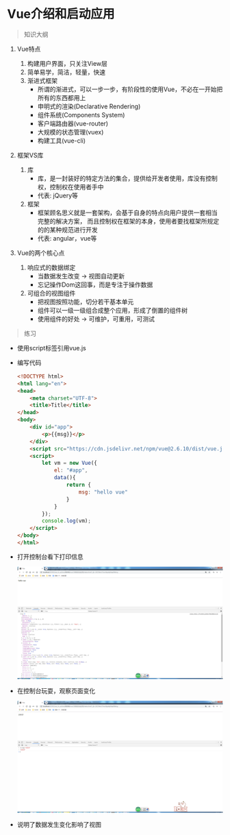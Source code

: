 # Vue介绍和启动应用

> 知识大纲

1. Vue特点
    1. 构建用户界面，只关注View层
    2. 简单易学，简洁，轻量，快速
    3. 渐进式框架
        * 所谓的渐进式，可以一步一步，有阶段性的使用Vue，不必在一开始把所有的东西都用上
        * 申明式的渲染(Declarative Rendering)
        * 组件系统(Components System)
        * 客户端路由器(vue-router)
        * 大规模的状态管理(vuex)
        * 构建工具(vue-cli)
    
2. 框架VS库
    1. 库
        * 库，是一封装好的特定方法的集合，提供给开发者使用，库没有控制权，控制权在使用者手中
        * 代表: jQuery等
    2. 框架
        * 框架顾名思义就是一套架构，会基于自身的特点向用户提供一套相当完整的解决方案，
            而且控制权在框架的本身，使用者要找框架所规定的的某种规范进行开发
        * 代表: angular，vue等   
        
3. Vue的两个核心点
    1. 响应式的数据绑定
        * 当数据发生改变 -> 视图自动更新
        * 忘记操作Dom这回事，而是专注于操作数据
    2. 可组合的视图组件 
        * 把视图按照功能，切分若干基本单元
        * 组件可以一级一级组合成整个应用，形成了倒置的组件树
        * 使用组件的好处 -> 可维护，可重用，可测试   
 
> 练习
* 使用script标签引用vue.js      
* 编写代码
    ```html
    <!DOCTYPE html>
    <html lang="en">
    <head>
        <meta charset="UTF-8">
        <title>Title</title>
    </head>
    <body>
        <div id="app">
            <p>{{msg}}</p>
        </div>
        <script src="https://cdn.jsdelivr.net/npm/vue@2.6.10/dist/vue.js"></script>
        <script>
            let vm = new Vue({
                el: "#app",
                data(){
                    return {
                        msg: "hello vue"
                    }
                }
            });
            console.log(vm);
        </script>
    </body>
    </html>
    ```   
* 打开控制台看下打印信息 
    
    ![](./images/控制台打印信息.jpg)      
    
* 在控制台玩耍，观察页面变化
    
    ![](./images/在控制台调戏vue.jpg)         
    
* 说明了数据发生变化影响了视图         